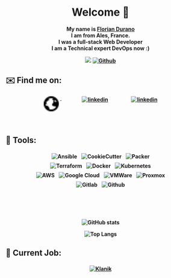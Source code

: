 <h1 align=center> Welcome 👋 </h1>

<p align=center>
  <b>My name is <a href="https://meg4r0m.ovh/">Florian Durano</a> <br />
  I am from Ales, France.<br />
  I was a full-stack Web Developer <br />
  I am a Technical expert DevOps now :) <br />
</p>

<center>

![](https://visitor-badge.laobi.icu/badge?page_id=meg4r0m.meg4r0m)
[![Github](https://img.shields.io/github/followers/meg4r0m?label=Follow&style=social)](https://github.com/meg4r0m)

</center>

## ✉️ Find me on:

<p align="center">
  <a href="https://meg4r0m.ovh/" target="_blank" rel="noopener noreferrer"> <img src="https://raw.githubusercontent.com/iconic/open-iconic/master/svg/globe.svg" alt="portfolio" height="40" style="vertical-align:top; margin:4px"> </a>
 <a href="https://www.linkedin.com/in/florian-durano/" target="_blank" rel="noopener noreferrer" style="margin: 0 50px 0 50px;"> <img src="https://cdn.jsdelivr.net/npm/simple-icons@v3/icons/linkedin.svg" alt="linkedin" height="40" style="vertical-align:top; margin:4px"></a>
  <a href="https://twitter.com/ToosDL" target="_blank" rel="noopener noreferrer"> <img src="https://cdn.jsdelivr.net/npm/simple-icons@v3/icons/twitter.svg" alt="linkedin" height="40" style="vertical-align:top; margin:4px"></a>
</p>
<br />


## 🧰 Tools:
<p align=center>
  <span align=center class=d-flex>
    <img title="Ansible" src="https://www.fullstackpython.com/img/logos/ansible-wide.png" alt="Ansible" height="40" style="vertical-align:top; margin:4px">
    <img title="CookieCutter" src="https://raw.githubusercontent.com/cookiecutter/cookiecutter/3ac078356adf5a1a72042dfe72ebfa4a9cd5ef38/logo/cookiecutter_medium.png" alt="CookieCutter" height="40" style="vertical-align:top; margin:4px">
    <img title="Packer" src="https://www.packer.io/img/logo-hashicorp.svg" alt="Packer" height="40" style="vertical-align:top; margin:4px">
    <br />
    <img title="Terraform" src="https://www.terraform.io/assets/images/logo-hashicorp-3f10732f.svg" alt="Terraform" height="40" style="vertical-align:top; margin:4px">
    <img title="Docker" src="https://upload.wikimedia.org/wikipedia/commons/thumb/4/4e/Docker_%28container_engine%29_logo.svg/610px-Docker_%28container_engine%29_logo.svg.png" alt="Docker" height="40" style="vertical-align:top; margin:4px">
    <img title="Kubernetes" src="https://upload.wikimedia.org/wikipedia/commons/thumb/6/67/Kubernetes_logo.svg/798px-Kubernetes_logo.svg.png" alt="Kubernetes" height="40" style="vertical-align:top; margin:4px">
  </span>
  <br />
  <span align=center class=d-flex>
    <img title="AWS" height=50 src="https://cbesolutions.com/wp-content/uploads/2019/11/amazon-aws-logo-transparent-300x169.png" alt="AWS" style="vertical-align:top; margin:4px">
    <img title="Google Cloud" src="https://upload.wikimedia.org/wikipedia/commons/thumb/6/61/Google_Cloud_Logo.svg/512px-Google_Cloud_Logo.svg.png" alt="Google Cloud" height="35" style="vertical-align:bottom; margin:4px">
    <img title="VMWare" src="https://upload.wikimedia.org/wikipedia/commons/thumb/9/9a/Vmware.svg/190px-Vmware.svg.png" alt="VMWare" height="25" style="vertical-align:bottom; margin:4px">
    <img title="Proxmox" src="https://www.teicee.com/images/Proxmox_logo_standard_hex_2000px.png" alt="Proxmox" height="40" style="vertical-align:bottom; margin:4px">
  </span>
  <br />
  <span align=center class=d-flex>
    <img title="Gitlab" height=80 src="https://www.troispointzero.fr/content/uploads/2020/02/gitlab-logo-900x397.png" alt="Gitlab" style="vertical-align:top; margin:4px">
    <img title="Github" height=60 src="https://inodecloud.com/wp-content/uploads/github-logo-1-300x100.png" alt="Github" style="vertical-align:bottom; margin:4px">
  </span>
</p>
<br />
<br />
<br />
<center>
  <span align=center>

  ![GitHub stats](https://github-readme-stats.vercel.app/api?username=meg4r0m&show_icons=true&theme=tokyonight)

  </span>
  <span align=center>

  ![Top Langs](https://github-readme-stats.vercel.app/api/top-langs/?username=meg4r0m&theme=tokyonight)
  </span>
</center>

## 🔭 Current Job:
<p align=center>
  <span align=center class=d-flex>
    <a href="https://www.welcometothejungle.com/fr/companies/klanik/jobs" target="_blank" rel="noopener noreferrer">
      <img title="Klanik" height=100 src="https://www.capcampus.com/img/u/1/klanic.JPG" alt="Klanik" style="vertical-align:top; margin:4px">
    </a>
  </span>
</p>

